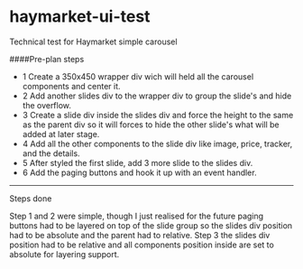 # haymarket-ui-test
Technical test for Haymarket simple carousel

####Pre-plan steps

- 1 Create a 350x450 wrapper div wich will held all the carousel components and center it.
- 2 Add another slides div to the wrapper div to group the slide's and hide the overflow.
- 3 Create a slide div inside the slides div and force the height to the same as the parent div so it will forces to hide the other slide's what will be added at later stage.
- 4 Add all the other components to the slide div like image, price, tracker, and the details.
- 5 After styled the first slide, add 3 more slide to the slides div.
- 6 Add the paging buttons and hook it up with an event handler.

------------------------------------------------------------------

Steps done

Step 1 and 2 were simple, though I just realised for the future paging buttons had to be layered on top of the slide group
so the slides div position had to be absolute and the parent had to relative.
Step 3 the slides div position had to be relative and all components position inside are set to absolute for layering support.

